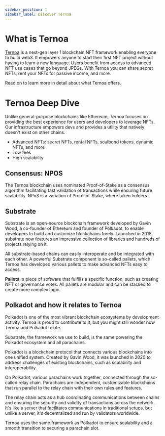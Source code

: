 ```yaml
---
sidebar_position: 1
sidebar_label: Discover Ternoa
---
```



# What is Ternoa

[Ternoa](https://www.ternoa.network/) is a next-gen layer 1 blockchain NFT framework enabling everyone to build web3. It empowers anyone to start their first NFT project without having to learn a new language. Users benefit from access to advanced NFT use cases that go beyond JPEGs. With Ternoa you can share secret NFTs, rent your NFTs for passive income, and more. 

Read on to learn more in detail about what Ternoa offers. 


# Ternoa Deep Dive

Unlike general-purpose blockchains like Ethereum, Ternoa focuses on providing the best experience for users and developers to leverage NFTs. Our infrastructure empowers devs and provides a utility that natively doesn't exist on other chains. 

- Advanced NFTs: secret NFTs, rental NFTs, soulbond tokens, dynamic NFTs, and more 
- Low fees
- High scalability 

## Consensus: NPOS

The Ternoa blockchain uses nominated Proof-of-Stake as a consensus algorithm facilitating fast validation of transactions while ensuring future scalability. NPoS is a variation of Proof-of-Stake, where token holders. 

## Substrate 
Substrate is an open-source blockchain framework developed by Gavin Wood, a co-founder of Ethereum and founder of Polkadot, to enable developers to build and customize blockchains freely. Launched in 2018, substrate now features an impressive collection of libraries and hundreds of projects relying on it. 

All substrate-based chains can easily interoperate and be integrated with each other. A powerful Substrate component is so-called pallets, which Ternoa has developed various pallets to make advanced NFTs easy to access. 

**Pallets:** a piece of software that fulfills a specific function, such as creating NFT or governance votes. All pallets are modular and can be stacked to create more complex logic. 

## Polkadot and how it relates to Ternoa 
Polkadot is one of the most vibrant blockchain ecosystems by development activity. Ternoa is proud to contribute to it, but you might still wonder how Ternoa and Polkadot relate. 

Substrate, the framework we use to build, is the same powering the Polkadot ecosystem and all parachains. 

Polkadot is a blockchain protocol that connects various blockchains into one unified system. Created by Gavin Wood, it was launched in 2020 to address challenges of existing blockchains, such as scalability and interoperability. 

On Polkadot, various parachains work together, connected through the so-called relay chain. Parachains are independent, customizable blockchains that run parallel to the relay chain with their own rules and features. 

The relay chain acts as a hub coordinating communications between chains and ensuring the security and validity of transactions across the network. It's like a server that facilitates communications in traditional setups, but unlike a server, it's decentralized and run by validators worldwide. 

Ternoa uses the same framework as Polkadot to ensure scalability and a smooth transition to securing a parachain slot. 




